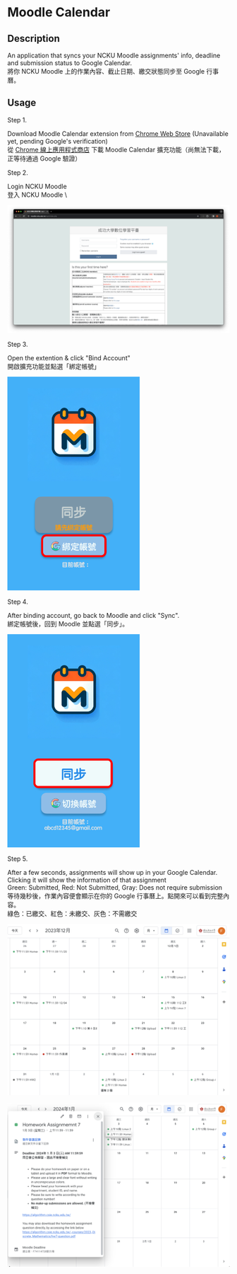 # Moodle Calendar
## Description
An application that syncs your NCKU Moodle assignments' info, deadline and submission status to Google Calendar.\
將你 NCKU Moodle 上的作業內容、截止日期、繳交狀態同步至 Google 行事曆。

## Usage
Step 1.

Download Moodle Calendar extension from [Chrome Web Store]() (Unavailable yet, pending Google's verification)\
從 [Chrome 線上應用程式商店]() 下載 Moodle Calendar 擴充功能（尚無法下載，正等待通過 Google 驗證）


Step 2.

Login NCKU Moodle\
登入 NCKU Moodle \

![](imgs/image.png)

Step 3. 

Open the extention & click "Bind Account" \
開啟擴充功能並點選「綁定帳號」

<img src="imgs/image-1.png" width="300">


Step 4.

After binding account, go back to Moodle and click "Sync". \
綁定帳號後，回到 Moodle 並點選「同步」。

<img src="imgs/image-2.png" width="300">


Step 5.

After a few seconds, assignments will show up in your Google Calendar. Clicking it will show the information of that assignment \
Green: Submitted, Red: Not Submitted, Gray: Does not require submission \
等待幾秒後，作業內容便會顯示在你的 Google 行事曆上。點開來可以看到完整內容。 \
綠色：已繳交、紅色：未繳交、灰色：不需繳交 


![alt text](imgs/image-4.png)

![alt text](imgs/image-3.png )